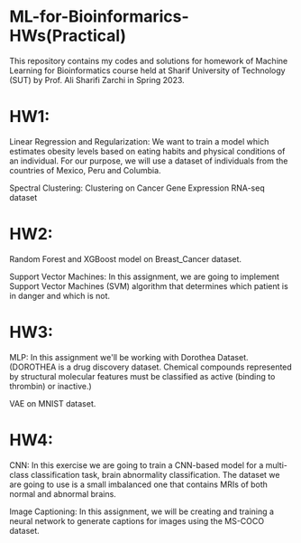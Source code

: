 # ML-for-Bioinformarics-HWs(Practical)

This repository contains my codes and solutions for homework of Machine Learning for Bioinformatics course held at Sharif University of Technology (SUT) by Prof. Ali Sharifi Zarchi in Spring 2023.

# HW1:

Linear Regression and Regularization: We want to train a model which estimates obesity levels based on eating habits and physical conditions of an individual. For our purpose, we will use a dataset of individuals from the countries of Mexico, Peru and Columbia.  

Spectral Clustering: Clustering on Cancer Gene Expression RNA-seq dataset

# HW2:

Random Forest and XGBoost model on Breast_Cancer dataset.

Support Vector Machines: In this assignment, we are going to implement Support Vector Machines (SVM) algorithm that determines which patient is in danger and which is not.

# HW3:

MLP: In this assignment we'll be working with Dorothea Dataset.(DOROTHEA is a drug discovery dataset. Chemical compounds represented by structural molecular features must be classified as active (binding to thrombin) or inactive.)

VAE on MNIST dataset.

# HW4:

CNN: In this exercise we are going to train a CNN-based model for a multi-class classification task, brain abnormality classification. The dataset we are going to use is a small imbalanced one that contains MRIs of both normal and abnormal brains.

Image Captioning: In this assignment, we will be creating and training a neural network to generate captions for images using the MS-COCO dataset.


